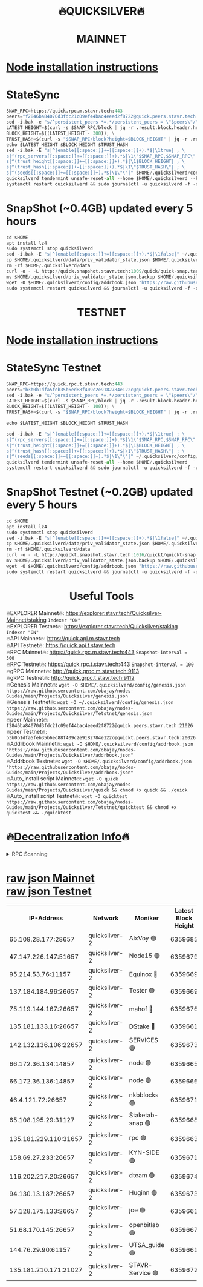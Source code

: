 <h1 align="center"> 🔥QUICKSILVER🔥</h1>

<h1 align="center"> MAINNET</h1>

[Node installation instructions](https://github.com/obajay/nodes-Guides/tree/main/Projects/Quicksilver)
=

# StateSync
```python
SNAP_RPC=https://quick.rpc.m.stavr.tech:443
peers="f2846ba84070d3fdc21c09ef44bac4eeed2f8722@quick.peers.stavr.tech:21026"
sed -i.bak -e "s/^persistent_peers *=.*/persistent_peers = \"$peers\"/" $HOME/.quicksilverd/config/config.toml
LATEST_HEIGHT=$(curl -s $SNAP_RPC/block | jq -r .result.block.header.height); \
BLOCK_HEIGHT=$((LATEST_HEIGHT - 300)); \
TRUST_HASH=$(curl -s "$SNAP_RPC/block?height=$BLOCK_HEIGHT" | jq -r .result.block_id.hash)
echo $LATEST_HEIGHT $BLOCK_HEIGHT $TRUST_HASH
sed -i.bak -E "s|^(enable[[:space:]]+=[[:space:]]+).*$|\1true| ; \
s|^(rpc_servers[[:space:]]+=[[:space:]]+).*$|\1\"$SNAP_RPC,$SNAP_RPC\"| ; \
s|^(trust_height[[:space:]]+=[[:space:]]+).*$|\1$BLOCK_HEIGHT| ; \
s|^(trust_hash[[:space:]]+=[[:space:]]+).*$|\1\"$TRUST_HASH\"| ; \
s|^(seeds[[:space:]]+=[[:space:]]+).*$|\1\"\"|" $HOME/.quicksilverd/config/config.toml
quicksilverd tendermint unsafe-reset-all --home $HOME/.quicksilverd --keep-addr-book
systemctl restart quicksilverd && sudo journalctl -u quicksilverd -f -o cat
```

# SnapShot (~0.4GB) updated every 5 hours
```python
cd $HOME
apt install lz4
sudo systemctl stop quicksilverd
sed -i.bak -E "s|^(enable[[:space:]]+=[[:space:]]+).*$|\1false|" ~/.quicksilverd/config/config.toml
cp $HOME/.quicksilverd/data/priv_validator_state.json $HOME/.quicksilverd/priv_validator_state.json.backup
rm -rf $HOME/.quicksilverd/data
curl -o - -L http://quick.snapshot.stavr.tech:1009/quick/quick-snap.tar.lz4 | lz4 -c -d - | tar -x -C $HOME/.quicksilverd --strip-components 2
mv $HOME/.quicksilverd/priv_validator_state.json.backup $HOME/.quicksilverd/data/priv_validator_state.json
wget -O $HOME/.quicksilverd/config/addrbook.json "https://raw.githubusercontent.com/obajay/nodes-Guides/main/Projects/Quicksilver/addrbook.json"
sudo systemctl restart quicksilverd && journalctl -u quicksilverd -f -o cat
```

<h1 align="center"> TESTNET</h1>

[Node installation instructions](https://github.com/obajay/nodes-Guides/tree/main/Projects/Quicksilver/Tetstnet)
=

# StateSync Testnet
```python
SNAP_RPC=https://quick.rpc.t.stavr.tech:443
peers="b3b0b1dfa5feb35b6ed88f409c2e9182784e122c@quickt.peers.stavr.tech:20026"
sed -i.bak -e "s/^persistent_peers *=.*/persistent_peers = \"$peers\"/" $HOME/.quicksilverd/config/config.toml
LATEST_HEIGHT=$(curl -s $SNAP_RPC/block | jq -r .result.block.header.height); \
BLOCK_HEIGHT=$((LATEST_HEIGHT - 100)); \
TRUST_HASH=$(curl -s "$SNAP_RPC/block?height=$BLOCK_HEIGHT" | jq -r .result.block_id.hash)

echo $LATEST_HEIGHT $BLOCK_HEIGHT $TRUST_HASH

sed -i.bak -E "s|^(enable[[:space:]]+=[[:space:]]+).*$|\1true| ; \
s|^(rpc_servers[[:space:]]+=[[:space:]]+).*$|\1\"$SNAP_RPC,$SNAP_RPC\"| ; \
s|^(trust_height[[:space:]]+=[[:space:]]+).*$|\1$BLOCK_HEIGHT| ; \
s|^(trust_hash[[:space:]]+=[[:space:]]+).*$|\1\"$TRUST_HASH\"| ; \
s|^(seeds[[:space:]]+=[[:space:]]+).*$|\1\"\"|" ~/.quicksilverd/config/config.toml
quicksilverd tendermint unsafe-reset-all --home $HOME/.quicksilverd
systemctl restart quicksilverd && sudo journalctl -u quicksilverd -f -o cat

```

# SnapShot Testnet (~0.2GB) updated every 5 hours
```python
cd $HOME
apt install lz4
sudo systemctl stop quicksilverd
sed -i.bak -E "s|^(enable[[:space:]]+=[[:space:]]+).*$|\1false|" ~/.quicksilverd/config/config.toml
cp $HOME/.quicksilverd/data/priv_validator_state.json $HOME/.quicksilverd/priv_validator_state.json.backup
rm -rf $HOME/.quicksilverd/data
curl -o - -L http://quickt.snapshot.stavr.tech:1016/quickt/quickt-snap.tar.lz4 | lz4 -c -d - | tar -x -C $HOME/.quicksilverd --strip-components 2
mv $HOME/.quicksilverd/priv_validator_state.json.backup $HOME/.quicksilverd/data/priv_validator_state.json
wget -O $HOME/.quicksilverd/config/addrbook.json "https://raw.githubusercontent.com/obajay/nodes-Guides/main/Projects/Quicksilver/Tetstnet/addrbook.json"
sudo systemctl restart quicksilverd && journalctl -u quicksilverd -f -o cat
```
 <h1 align="center"> Useful Tools</h1>

🔥EXPLORER Mainnet🔥:        https://explorer.stavr.tech/Quicksilver-Mainnet/staking    `Indexer "ON"` \
🔥EXPLORER Testnet🔥:        https://explorer.stavr.tech/Quicksilver/staking	        `Indexer "ON"` \
🔥API Mainnet🔥: 			 https://quick.api.m.stavr.tech \
🔥API Testnet🔥: 			 https://quick.api.t.stavr.tech \
🔥RPC Mainnet🔥:             https://quick.rpc.m.stavr.tech:443              `Snapshot-interval = 300` \
🔥RPC Testnet🔥:             https://quick.rpc.t.stavr.tech:443              `Snapshot-interval = 100` \
🔥gRPC Mainnet🔥:                    http://quick.grpc.m.stavr.tech:9113 \
🔥gRPC Testnet🔥:                    http://quick.grpc.t.stavr.tech:9112 \
🔥Genesis Mainnet🔥: `wget -O $HOME/.quicksilverd/config/genesis.json https://raw.githubusercontent.com/obajay/nodes-Guides/main/Projects/Quicksilver/genesis.json` \
🔥Genesis Testnet🔥: `wget -O ~/.quicksilverd/config/genesis.json https://raw.githubusercontent.com/obajay/nodes-Guides/main/Projects/Quicksilver/Tetstnet/genesis.json` \
🔥peer Mainnet🔥:					 `f2846ba84070d3fdc21c09ef44bac4eeed2f8722@quick.peers.stavr.tech:21026` \
🔥peer Testnet🔥:					 `b3b0b1dfa5feb35b6ed88f409c2e9182784e122c@quickt.peers.stavr.tech:20026` \
🔥Addrbook Mainnet🔥:    ```wget -O $HOME/.quicksilverd/config/addrbook.json "https://raw.githubusercontent.com/obajay/nodes-Guides/main/Projects/Quicksilver/addrbook.json"``` \
🔥Addrbook Testnet🔥:    ```wget -O $HOME/.quicksilverd/config/addrbook.json "https://raw.githubusercontent.com/obajay/nodes-Guides/main/Projects/Quicksilver/addrbook.json"``` \
🔥Auto_install script Mainnet🔥: ```wget -O quick https://raw.githubusercontent.com/obajay/nodes-Guides/main/Projects/Quicksilver/quick && chmod +x quick && ./quick``` \
🔥Auto_install script Testnet🔥: ```wget -O quicktest https://raw.githubusercontent.com/obajay/nodes-Guides/main/Projects/Quicksilver/Tetstnet/quicktest && chmod +x quicktest && ./quicktest```

🔥[Decentralization Info](https://github.com/obajay/StateSync-snapshots/tree/main/Projects/Quicksilver/Decentralization)🔥
=

<details>
<summary>RPC Scanning</summary>

<h2 align="center"> We scan nodes in real time every 4 hours. And we provide the final result of RPC endpoints.
We cannot influence the operation of these nodes in any way. </h2>


```python
If Voting Power is higher than 0 --> then the Node is a validator of the network and may be subject to attack and be a potential threat to the chain.
```
```python
We marked such validators with a red symbol
```

</details>

[raw json Mainnet](https://rpc-check.quickm.stavr.tech/quickm/rpc-quickm-result.json) \
[raw json Testnet](https://github.com/obajay/StateSync-snapshots/tree/main/Projects/Quicksilver/Rpc-Check-Testnet)
=


<table><tr><th>IP-Address</th><th>Network</th><th>Moniker</th><th>Latest Block Height</th><th>Earliest Block Height</th><th>Catching Up</th><th>Tx Index</th><th>Voting Power</th><th>Scan Time</th></tr><tr><td>65.109.28.177:28657</td><td>quicksilver-2</td><td>AlxVoy 🟢</td><td>6359685</td><td>3562001</td><td>False</td><td>off</td><td>0</td><td>2024-03-12T06:48:40.894208510UTC</td></tr><tr><td>47.147.226.147:51657</td><td>quicksilver-2</td><td>Node15 🟢</td><td>6359679</td><td>5151648</td><td>False</td><td>off</td><td>0</td><td>2024-03-12T06:48:01.659229540UTC</td></tr><tr><td>95.214.53.76:11157</td><td>quicksilver-2</td><td>Equinox 🔴</td><td>6359669</td><td>5322496</td><td>False</td><td>on</td><td>215771</td><td>2024-03-12T06:47:06.056736089UTC</td></tr><tr><td>137.184.184.96:26657</td><td>quicksilver-2</td><td>Tester 🟢</td><td>6359669</td><td>5550692</td><td>False</td><td>off</td><td>0</td><td>2024-03-12T06:47:06.944884402UTC</td></tr><tr><td>75.119.144.167:26657</td><td>quicksilver-2</td><td>mahof 🔴</td><td>6359676</td><td>5654794</td><td>False</td><td>on</td><td>287749</td><td>2024-03-12T06:47:46.112255413UTC</td></tr><tr><td>135.181.133.16:26657</td><td>quicksilver-2</td><td>DStake 🔴</td><td>6359661</td><td>5807001</td><td>False</td><td>on</td><td>79670</td><td>2024-03-12T06:46:14.585328710UTC</td></tr><tr><td>142.132.136.106:22657</td><td>quicksilver-2</td><td>SERVICES 🟢</td><td>6359673</td><td>5920001</td><td>False</td><td>on</td><td>0</td><td>2024-03-12T06:47:26.958144511UTC</td></tr><tr><td>66.172.36.134:14857</td><td>quicksilver-2</td><td>node 🟢</td><td>6359665</td><td>5950756</td><td>False</td><td>on</td><td>0</td><td>2024-03-12T06:46:41.848421278UTC</td></tr><tr><td>66.172.36.136:14857</td><td>quicksilver-2</td><td>node 🟢</td><td>6359666</td><td>5950756</td><td>False</td><td>on</td><td>0</td><td>2024-03-12T06:46:44.670728752UTC</td></tr><tr><td>46.4.121.72:26657</td><td>quicksilver-2</td><td>nkbblocks 🟢</td><td>6359671</td><td>6056301</td><td>False</td><td>on</td><td>0</td><td>2024-03-12T06:47:15.451189374UTC</td></tr><tr><td>65.108.195.29:31127</td><td>quicksilver-2</td><td>Staketab-snap 🟢</td><td>6359668</td><td>6075001</td><td>False</td><td>off</td><td>0</td><td>2024-03-12T06:46:59.616913973UTC</td></tr><tr><td>135.181.229.110:31657</td><td>quicksilver-2</td><td>rpc 🟢</td><td>6359663</td><td>6133480</td><td>False</td><td>on</td><td>0</td><td>2024-03-12T06:46:28.445333898UTC</td></tr><tr><td>158.69.27.233:26657</td><td>quicksilver-2</td><td>KYN-SIDE 🟢</td><td>6359671</td><td>6159001</td><td>False</td><td>on</td><td>0</td><td>2024-03-12T06:47:20.122931268UTC</td></tr><tr><td>116.202.217.20:26657</td><td>quicksilver-2</td><td>dteam 🟢</td><td>6359674</td><td>6169501</td><td>False</td><td>on</td><td>0</td><td>2024-03-12T06:47:37.663354693UTC</td></tr><tr><td>94.130.13.187:26657</td><td>quicksilver-2</td><td>Huginn 🟢</td><td>6359673</td><td>6231630</td><td>False</td><td>on</td><td>0</td><td>2024-03-12T06:47:27.194316873UTC</td></tr><tr><td>57.128.175.133:26657</td><td>quicksilver-2</td><td>joe 🟢</td><td>6359661</td><td>6246344</td><td>False</td><td>on</td><td>0</td><td>2024-03-12T06:46:15.441715992UTC</td></tr><tr><td>51.68.170.145:26657</td><td>quicksilver-2</td><td>openbitlab 🟢</td><td>6359667</td><td>6309483</td><td>False</td><td>on</td><td>0</td><td>2024-03-12T06:46:49.042820361UTC</td></tr><tr><td>144.76.29.90:61157</td><td>quicksilver-2</td><td>UTSA_guide 🟢</td><td>6359661</td><td>6316825</td><td>False</td><td>on</td><td>0</td><td>2024-03-12T06:46:15.120012151UTC</td></tr><tr><td>135.181.210.171:21027</td><td>quicksilver-2</td><td>STAVR-Service 🟢</td><td>6359672</td><td>6357301</td><td>False</td><td>on</td><td>0</td><td>2024-03-12T06:47:22.515076694UTC</td></tr></table>
